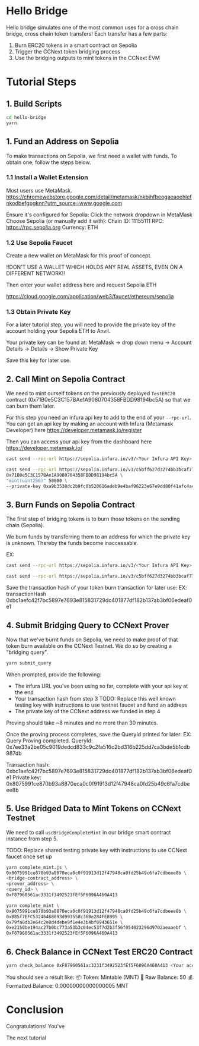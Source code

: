 # Hello Bridge
Hello bridge simulates one of the most common uses for a cross chain bridge, cross chain token transfers! Each transfer has a few parts:
1. Burn ERC20 tokens in a smart contract on Sepolia
2. Trigger the CCNext token bridging process
3. Use the bridging outputs to mint tokens in the CCNext EVM

# Tutorial Steps

## 1. Build Scripts
```sh
cd hello-bridge
yarn
```

## 1. Fund an Address on Sepolia
To make transactions on Sepolia, we first need a wallet with funds. To obtain one, follow the steps below.

### 1.1 Install a Wallet Extension
Most users use MetaMask. https://chromewebstore.google.com/detail/metamask/nkbihfbeogaeaoehlefnkodbefgpgknn?utm_source=www.google.com 

Ensure it's configured for Sepolia:
  Click the network dropdown in MetaMask
  Choose Sepolia (or manually add it with):
    Chain ID: 11155111
    RPC: https://rpc.sepolia.org
    Currency: ETH

### 1.2 Use Sepolia Faucet
Create a new wallet on MetaMask for this proof of concept. 

!!DON'T USE A WALLET WHICH HOLDS ANY REAL ASSETS, EVEN ON A DIFFERENT NETWORK!!

Then enter your wallet address here and request Sepolia ETH 

https://cloud.google.com/application/web3/faucet/ethereum/sepolia 

### 1.3 Obtain Private Key
For a later tutorial step, you will need to provide the private key of the account holding your Sepolia ETH to Anvil. 

Your private key can be found at:
MetaMask -> drop down menu -> Account Details -> Details -> Show Private Key

Save this key for later use.

## 2. Call Mint on Sepolia Contract
We need to mint ourself tokens on the previously deployed `TestERC20` contract (0x71B0e5C3C157BAe1A9080704358FBDD98194bc5A) so that we can burn them later. 

For this step you need an infura api key to add to the end of your `--rpc-url`. You can get an api key by making an account with Infura (Metamask Developer) here https://developer.metamask.io/register

Then you can access your api key from the dashboard here https://developer.metamask.io/

```sh
cast send --rpc-url https://sepolia.infura.io/v3/<Your Infura API Key> 0x71B0e5C3C157BAe1A9080704358FBDD98194bc5A "transfer(address, uint256)" "0x0000000000000000000000000000000000000001" "50" --private-key <private key you funded with Sepolia ETH>
```

```sh
cast send --rpc-url https://sepolia.infura.io/v3/c5bff627d3274bb3bcaf7733cc427320 \
0x71B0e5C3C157BAe1A9080704358FBDD98194bc5A \
"mint(uint256)" 50000 \
--private-key 0xa9b3538dc2b9fc0b520616adeb9e4baf96223e67e9dd80f41afc4a468833a180
```

## 3. Burn Funds on Sepolia Contract
The first step of bridging tokens is to burn those tokens on the sending chain (Sepolia). 

We burn funds by transferring them to an address for which the private key is unknown. Thereby the funds become inaccessable.

EX:
```sh
cast send --rpc-url https://sepolia.infura.io/v3/<Your Infura API Key> 0x71B0e5C3C157BAe1A9080704358FBDD98194bc5A "transfer(address, uint256)" "0x0000000000000000000000000000000000000001" "50" --private-key <key you funded with Sepolia ETH>
```

```sh
cast send --rpc-url https://sepolia.infura.io/v3/c5bff627d3274bb3bcaf7733cc427320 0x71B0e5C3C157BAe1A9080704358FBDD98194bc5A "transfer(address, uint256)" "0x0000000000000000000000000000000000000001" "50" --private-key 0xa9b3538dc2b9fc0b520616adeb9e4baf96223e67e9dd80f41afc4a468833a180
```

Save the transaction hash of your token burn transaction for later use:
EX:
transactionHash         0xbc1aefc42f7bc5897e7693e815831729dc401877df182b137ab3bf06edeaf0e1

## 4. Submit Bridging Query to CCNext Prover
Now that we've burnt funds on Sepolia, we need to make proof of that token burn available on the CCNext Testnet. We do so by creating a "bridging query".

```sh
yarn submit_query
```

When prompted, provide the following:
- The infura URL you've been using so far, complete with your api key at the end
- Your transaction hash from step 3
TODO: Replace this well known testing key with instructions to use testnet faucet and fund an address
- The private key of the CCNext address we funded in step 4

Proving should take ~8 minutes and no more than 30 minutes.

Once the proving process completes, save the QueryId printed for later:
EX:
Query Proving completed. QueryId: 0x7ee33a2be05c9019dedcd833c9c2fa516c2bd316b225dd7ca3bde5b1cdb987db

Transaction hash: 0xbc1aefc42f7bc5897e7693e815831729dc401877df182b137ab3bf06edeaf0e1
Private key: 0x8075991ce870b93a8870eca0c0f91913d12f47948ca0fd25b49c6fa7cdbeee8b

## 5. Use Bridged Data to Mint Tokens on CCNext Testnet
We need to call `uscBridgeCompleteMint` in our bridge smart contract instance from step 5. 

TODO: Replace shared testing private key with instructions to use CCNext faucet once set up
```sh
yarn complete_mint.js \
0x8075991ce870b93a8870eca0c0f91913d12f47948ca0fd25b49c6fa7cdbeee8b \
<bridge-contract_address> \
<prover_address> \
<query_id> \
0xF87960561ac3331f3492523fEf5F6096A460A413
```

```sh
yarn complete_mint \
0x8075991ce870b93a8870eca0c0f91913d12f47948ca0fd25b49c6fa7cdbeee8b \
0xB85f7EFC53246468693d993558c36Be284FE8995 \
0x79fa0db2e64c2e0d4debe9f1e4e3b4bf0943651e \
0xe2150be194ac27b0bc773a53b3c04ec53f7d2b3f56f054023296d9702aeaaebf \
0xF87960561ac3331f3492523fEf5F6096A460A413
```

## 6. Check Balance in CCNext Test ERC20 Contract
```sh
yarn check_balance 0xF87960561ac3331f3492523fEf5F6096A460A413 <Your account address from Sepolia>
```

You should see a result like:
📦 Token: Mintable (MNT)
🧾 Raw Balance: 50
💰 Formatted Balance: 0.00000000000000005 MNT

# Conclusion
Congratulations! You've 

The next tutorial 
